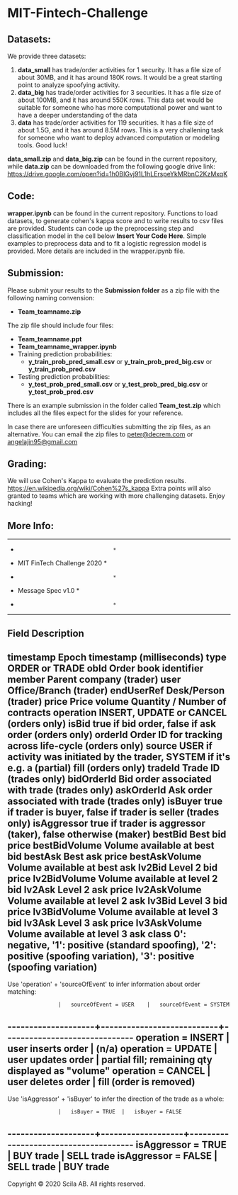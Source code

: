 # MIT-Fintech-Challenge

## Datasets:
We provide three datasets:
1. **data_small** has trade/order activities for 1 security. It has a file size of about 30MB, and it has around 180K rows. It would be a great starting point to analyze spoofying activity. 
2. **data_big** has trade/order activities for 3 securities. It has a file size of about 100MB, and it has around 550K rows. This data set would be suitable for someone who has more computational power and want to have a deeper understanding of the data
3. **data** has trade/order activities for 119 securities. It has a file size of about 1.5G, and it has around 8.5M rows. This is a very challening task for someone who want to deploy advanced computation or modeling tools. Good luck!

**data_small.zip** and **data_big.zip** can be found in the current repository, while **data.zip** can be downloaded from the following google drive link: https://drive.google.com/open?id=1h0BIGvj91L1hLErspeYkMRbnC2KzMxqK

## Code:
**wrapper.ipynb** can be found in the current repository. Functions to load datasets, to generate cohen's kappa score and to write results to csv files are provided. Students can code up the preprocessing step and classification model in the cell below **Insert Your Code Here**. Simple examples to preprocess data and to fit a logistic regression model is provided. More details are included in the wrapper.ipynb file. 

## Submission:
Please submit your results to the **Submission folder** as a zip file with the following naming convension:
* **Team_teamname.zip** 

The zip file should include four files:
* **Team_teamname.ppt**
* **Team_teamname_wrapper.ipynb**
* Training prediction probabilities:
  * **y_train_prob_pred_small.csv** or **y_train_prob_pred_big.csv** or **y_train_prob_pred.csv**
* Testing prediction probabilities:
  * **y_test_prob_pred_small.csv** or **y_test_prob_pred_big.csv** or **y_test_prob_pred.csv**

There is an example submission in the folder called **Team_test.zip** which includes all the files expect for the slides for your reference.

In case there are unforeseen difficulties submitting the zip files, as an alternative. You can email the zip files to peter@decrem.com or angelajin95@gmail.com

## Grading:
We will use Cohen's Kappa to evaluate the prediction results. https://en.wikipedia.org/wiki/Cohen%27s_kappa Extra points will also granted to teams which are working with more challenging datasets. Enjoy hacking!

## More Info:
*************************************
*                                   *
*    MIT FinTech Challenge 2020     *
*                                   *
*    Message Spec v1.0              *
*                                   *
*************************************

Field			Description
-------------------------------------------------------------------------------
timestamp		Epoch timestamp (milliseconds)
type			ORDER or TRADE
obId			Order book identifier
member			Parent company (trader)
user			Office/Branch (trader)
endUserRef		Desk/Person (trader)
price			Price
volume			Quantity / Number of contracts
operation		INSERT, UPDATE or CANCEL (orders only)
isBid			true if bid order, false if ask order (orders only)
orderId			Order ID for tracking across life-cycle (orders only)
source			USER if activity was initiated by the trader, SYSTEM if it's e.g. a (partial) fill (orders only)
tradeId			Trade ID (trades only)
bidOrderId		Bid order associated with trade (trades only)
askOrderId		Ask order associated with trade (trades only)
isBuyer			true if trader is buyer, false if trader is seller (trades only)
isAggressor		true if trader is aggressor (taker), false otherwise (maker)
bestBid			Best bid price
bestBidVolume	Volume available at best bid
bestAsk			Best ask price
bestAskVolume	Volume available at best ask
lv2Bid			Level 2 bid price
lv2BidVolume	Volume available at level 2 bid
lv2Ask			Level 2 ask price
lv2AskVolume	Volume available at level 2 ask
lv3Bid			Level 3 bid price
lv3BidVolume	Volume available at level 3 bid
lv3Ask			Level 3 ask price
lv3AskVolume	Volume available at level 3 ask
class			0': negative, '1': positive (standard spoofing), '2': positive (spoofing variation), '3': positive (spoofing variation)
-------------------------------------------------------------------------------

Use 'operation' + 'sourceOfEvent' to infer information about order matching:

		            |	sourceOfEvent = USER	|	sourceOfEvent = SYSTEM
--------------------+---------------------------+------------------------------
operation = INSERT	|	 user inserts order		|	 (n/a)
operation = UPDATE	|	 user updates order		|	 partial fill; remaining qty displayed as "volume"
operation = CANCEL  |    user deletes order     |    fill (order is removed)
-------------------------------------------------------------------------------

Use 'isAggressor' + 'isBuyer' to infer the direction of the trade as a whole:

					|	isBuyer = TRUE	|	isBuyer = FALSE
--------------------+-------------------+--------------------------------------
isAggressor = TRUE	|	 BUY trade		|	 SELL trade
isAggressor = FALSE	|	 SELL trade		|	 BUY trade
-------------------------------------------------------------------------------


Copyright © 2020 Scila AB. All rights reserved.

